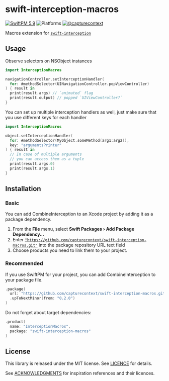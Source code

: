 # swift-interception-macros

[![SwiftPM 5.9](https://img.shields.io/badge/swiftpm-5.9-ED523F.svg?style=flat)](https://swift.org/download/) ![Platforms](https://img.shields.io/badge/Platforms-iOS_13_|_macOS_10.15_|_Catalyst_13_|_tvOS_13_|_watchOS_7-ED523F.svg?style=flat) [![@capturecontext](https://img.shields.io/badge/contact-@capturecontext-1DA1F2.svg?style=flat&logo=twitter)](https://twitter.com/capture_context) 

Macros extension for [`swift-interception`](https://github.com/capturecontext/swift-interception)

## Usage

Observe selectors on NSObject instances

```swift
import InterceptionMacros

navigationController.setInterceptionHandler(
  for: #methodSelector(UINavigationController.popViewController)
) { result in 
  print(result.args) // `animated` flag
  print(result.output) // popped `UIViewController?`
}
```

You can set up multiple interception handlers as well, just make sure that you use different keys for each handler

```swift
import InterceptionMacros

object.setInterceptionHandler(
  for: #methodSelector(MyObject.someMethod(arg1:arg2)),
  key: "argumentsPrinter"
) { result in 
  // In case of multiple arguments
  // you can access them as a tuple
  print(result.args.0)
  print(result.args.1)
}
```

## Installation

### Basic

You can add CombineInterception to an Xcode project by adding it as a package dependency.

1. From the **File** menu, select **Swift Packages › Add Package Dependency…**
2. Enter [`"https://github.com/capturecontext/swift-interception-macros.git"`](https://github.com/capturecontext/swift-interception-macros.git) into the package repository URL text field
3. Choose products you need to link them to your project.

### Recommended

If you use SwiftPM for your project, you can add CombineInterception to your package file.

```swift
.package(
  url: "https://github.com/capturecontext/swift-interception-macros.git", 
  .upToNextMinor(from: "0.2.0")
)
```

Do not forget about target dependencies:

```swift
.product(
  name: "InterceptionMacros",
  package: "swift-interception-macros"
)
```

## License

This library is released under the MIT license. See [LICENCE](LICENCE) for details.

See [ACKNOWLEDGMENTS](ACKNOWLEDGMENTS) for inspiration references and their licences.

